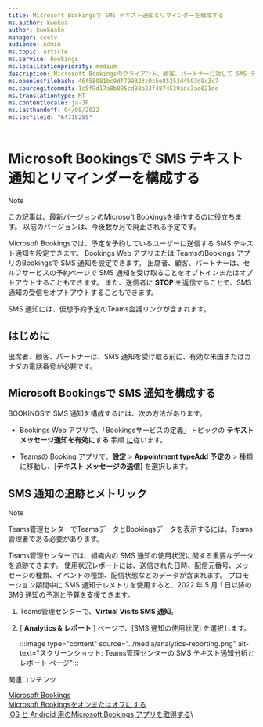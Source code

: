 ```yaml
---
title: Microsoft Bookingsで SMS テキスト通知とリマインダーを構成する
ms.author: kwekua
author: kwekuako
manager: scotv
audience: Admin
ms.topic: article
ms.service: bookings
ms.localizationpriority: medium
description: Microsoft Bookingsのクライアント、顧客、パートナーに対して SMS テキスト通知を構成する方法について説明します。
ms.openlocfilehash: 46f58081bc9df799323c0c5e85253d4593d9c3c7
ms.sourcegitcommit: 1c5f9d17a8b095cd88b23f4874539adc3ae021de
ms.translationtype: MT
ms.contentlocale: ja-JP
ms.lasthandoff: 04/08/2022
ms.locfileid: "64715255"
---
```

# <a name="configure-sms-text-notifications-and-reminders-in-microsoft-bookings"></a>Microsoft Bookingsで SMS テキスト通知とリマインダーを構成する

> [!NOTE]
> この記事は、最新バージョンのMicrosoft Bookingsを操作するのに役立ちます。 以前のバージョンは、今後数か月で廃止される予定です。

Microsoft Bookingsでは、予定を予約しているユーザーに送信する SMS テキスト通知を設定できます。 Bookings Web アプリまたは TeamsのBookings アプリのBookingsで SMS 通知を設定できます。 出席者、顧客、パートナーは、セルフサービスの予約ページで SMS 通知を受け取ることをオプトインまたはオプトアウトすることもできます。 また、送信者に **STOP** を返信することで、SMS 通知の受信をオプトアウトすることもできます。

SMS 通知には、仮想予約予定のTeams会議リンクが含まれます。

## <a name="before-you-begin"></a>はじめに

出席者、顧客、パートナーは、SMS 通知を受け取る前に、有効な米国またはカナダの電話番号が必要です。

## <a name="configure-sms-notification-in-microsoft-bookings"></a>Microsoft Bookingsで SMS 通知を構成する

BOOKINGSで SMS 通知を構成するには、次の方法があります。

- Bookings Web アプリで、「Bookingsサービスの定義」トピックの **テキスト メッセージ通知を有効にする** 手順 [に](define-service-offerings.md)従います。

- Teamsの Booking アプリで、**設定** > **Appointment typeAdd** **予定の** > 種類に移動し、[**テキスト メッセージの送信**] を選択します。

## <a name="tracking-and-metrics-for-sms-notifications"></a>SMS 通知の追跡とメトリック

> [!NOTE]
> Teams管理センターでTeamsデータとBookingsデータを表示するには、Teams管理者である必要があります。

Teams管理センターでは、組織内の SMS 通知の使用状況に関する重要なデータを追跡できます。 使用状況レポートには、送信された日時、配信元番号、メッセージの種類、イベントの種類、配信状態などのデータが含まれます。 プロモーション期間中に SMS 通知テレメトリを使用すると、2022 年 5 月 1 日以降の SMS 通知の予測と予算を支援できます。

1. Teams管理センターで、**Virtual Visits SMS 通知**。

2. [ **Analytics & レポート** ] ページで、[SMS 通知の使用状況] を選択します。

    :::image type="content" source="../media/analytics-reporting.png" alt-text="スクリーンショット: Teams管理センターの SMS テキスト通知分析とレポート ページ":::

関連コンテンツ

[Microsoft Bookings](bookings-overview.md)\
[Microsoft Bookingsをオンまたはオフにする](turn-bookings-on-or-off.md)\
[iOS と Android 用のMicrosoft Bookings アプリを取得する](get-bookings-app.md)\
